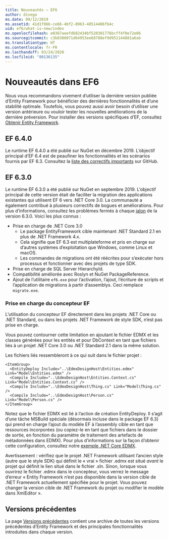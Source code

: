```yaml
---
title: Nouveautés – EF6
author: divega
ms.date: 09/12/2019
ms.assetid: 41d1f86b-ce66-4bf2-8963-48514406fb4c
uid: ef6/what-is-new/index
ms.openlocfilehash: e0367aeefd682434bf520301776bcff4f0e72e06
ms.sourcegitcommit: c3b8386071d64953ee68788ef9d951144881a6ab
ms.translationtype: HT
ms.contentlocale: fr-FR
ms.lasthandoff: 03/24/2020
ms.locfileid: "80136135"
---
```

# <a name="whats-new-in-ef6"></a>Nouveautés dans EF6

Nous vous recommandons vivement d’utiliser la dernière version publiée d’Entity Framework pour bénéficier des dernières fonctionnalités et d’une stabilité optimale.
Toutefois, vous pouvez aussi avoir besoin d’utiliser une version antérieure ou vouloir tester les nouvelles améliorations de la dernière préversion.
Pour installer des versions spécifiques d’EF, consultez [Obtenir Entity Framework](~/ef6/fundamentals/install.md).

## <a name="ef-640"></a>EF 6.4.0

Le runtime EF 6.4.0 a été publié sur NuGet en décembre 2019. L’objectif principal d’EF 6.4 est de peaufiner les fonctionnalités et les scénarios fournis par EF 6.3. Consultez la [liste des correctifs importants](https://github.com/dotnet/ef6/milestone/14?closed=1) sur GitHub.

## <a name="ef-630"></a>EF 6.3.0

Le runtime EF 6.3.0 a été publié sur NuGet en septembre 2019. L’objectif principal de cette version était de faciliter la migration des applications existantes qui utilisent EF 6 vers .NET Core 3.0. La communauté a également contribué à plusieurs correctifs de bogues et améliorations. Pour plus d’informations, consultez les problèmes fermés à chaque [jalon](https://github.com/aspnet/EntityFramework6/milestones?state=closed) de la version 6.3.0. Voici les plus connus :

- Prise en charge de .NET Core 3.0
  - Le package EntityFramework cible maintenant .NET Standard 2.1 en plus de .NET Framework 4.x.
  - Cela signifie que EF 6.3 est multiplateforme et pris en charge sur d’autres systèmes d’exploitation que Windows, comme Linux et macOS.
  - Les commandes de migrations ont été réécrites pour s’exécuter hors processus et fonctionner avec des projets de type SDK.
- Prise en charge de SQL Server HierarchyId.
- Compatibilité améliorée avec Roslyn et NuGet PackageReference.
- Ajout de l’utilitaire `ef6.exe` pour l’activation, l’ajout, l’écriture de scripts et l’application de migrations à partir d’assemblys. Ceci remplace `migrate.exe`.

### <a name="ef-designer-support"></a>Prise en charge du concepteur EF

L’utilisation du concepteur EF directement dans les projets .NET Core ou .NET Standard, ou dans les projets .NET Framework de style SDK, n’est pas prise en charge. 

Vous pouvez contourner cette limitation en ajoutant le fichier EDMX et les classes générées pour les entités et pour DbContext en tant que fichiers liés à un projet .NET Core 3.0 ou .NET Standard 2.1 dans la même solution.

Les fichiers liés ressembleront à ce qui suit dans le fichier projet :

``` csproj 
<ItemGroup>
  <EntityDeploy Include="..\EdmxDesignHost\Entities.edmx" Link="Model\Entities.edmx" />
  <Compile Include="..\EdmxDesignHost\Entities.Context.cs" Link="Model\Entities.Context.cs" />
  <Compile Include="..\EdmxDesignHost\Thing.cs" Link="Model\Thing.cs" />
  <Compile Include="..\EdmxDesignHost\Person.cs" Link="Model\Person.cs" />
</ItemGroup>
```

Notez que le fichier EDMX est lié à l’action de création EntityDeploy. Il s’agit d’une tâche MSBuild spéciale (désormais incluse dans le package EF 6.3) qui prend en charge l’ajout du modèle EF à l’assembly cible en tant que ressources incorporées (ou copiez-le en tant que fichiers dans le dossier de sortie, en fonction du paramètre de traitement des artefacts de métadonnées dans EDMX). Pour plus d’informations sur la façon d’obtenir cette configuration, consultez notre [exemple .NET Core EDMX](https://aka.ms/EdmxDotNetCoreSample).

Avertissement : vérifiez que le projet .NET Framework utilisant l’ancien style (autre que le style SDK) qui définit le « vrai » fichier .edmx est situé _avant_ le projet qui définit le lien situé dans le fichier .sln. Sinon, lorsque vous ouvrirez le fichier .edmx dans le concepteur, vous verrez le message d’erreur « Entity Framework n’est pas disponible dans la version cible de .NET Framework actuellement spécifiée pour le projet. Vous pouvez changer la version cible de .NET Framework du projet ou modifier le modèle dans XmlEditor ».

## <a name="past-releases"></a>Versions précédentes

La page [Versions précédentes](past-releases.md) contient une archive de toutes les versions précédentes d’Entity Framework et des principales fonctionnalités introduites dans chaque version.
